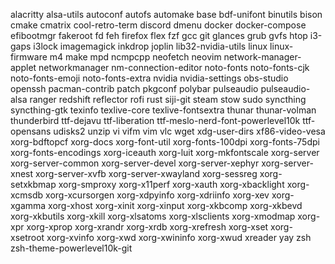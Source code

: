 alacritty
alsa-utils
autoconf
autofs
automake
base
bdf-unifont
binutils
bison
cmake
cmatrix
cool-retro-term
discord
dmenu
docker
docker-compose
efibootmgr
fakeroot
fd
feh
firefox
flex
fzf
gcc
git
glances
grub
gvfs
htop
i3-gaps
i3lock
imagemagick
inkdrop
joplin
lib32-nvidia-utils
linux
linux-firmware
m4
make
mpd
ncmpcpp
neofetch
neovim
network-manager-applet
networkmanager
nm-connection-editor
noto-fonts
noto-fonts-cjk
noto-fonts-emoji
noto-fonts-extra
nvidia
nvidia-settings
obs-studio
openssh
pacman-contrib
patch
pkgconf
polybar
pulseaudio
pulseaudio-alsa
ranger
redshift
reflector
rofi
rust
siji-git
steam
stow
sudo
syncthing
syncthing-gtk
texinfo
texlive-core
texlive-fontsextra
thunar
thunar-volman
thunderbird
ttf-dejavu
ttf-liberation
ttf-meslo-nerd-font-powerlevel10k
ttf-opensans
udisks2
unzip
vi
vifm
vim
vlc
wget
xdg-user-dirs
xf86-video-vesa
xorg-bdftopcf
xorg-docs
xorg-font-util
xorg-fonts-100dpi
xorg-fonts-75dpi
xorg-fonts-encodings
xorg-iceauth
xorg-luit
xorg-mkfontscale
xorg-server
xorg-server-common
xorg-server-devel
xorg-server-xephyr
xorg-server-xnest
xorg-server-xvfb
xorg-server-xwayland
xorg-sessreg
xorg-setxkbmap
xorg-smproxy
xorg-x11perf
xorg-xauth
xorg-xbacklight
xorg-xcmsdb
xorg-xcursorgen
xorg-xdpyinfo
xorg-xdriinfo
xorg-xev
xorg-xgamma
xorg-xhost
xorg-xinit
xorg-xinput
xorg-xkbcomp
xorg-xkbevd
xorg-xkbutils
xorg-xkill
xorg-xlsatoms
xorg-xlsclients
xorg-xmodmap
xorg-xpr
xorg-xprop
xorg-xrandr
xorg-xrdb
xorg-xrefresh
xorg-xset
xorg-xsetroot
xorg-xvinfo
xorg-xwd
xorg-xwininfo
xorg-xwud
xreader
yay
zsh
zsh-theme-powerlevel10k-git
